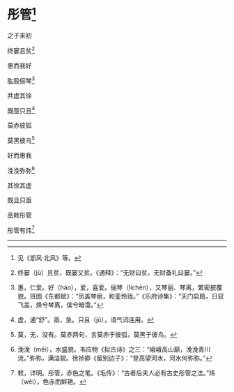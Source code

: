    

# 彤管[^1]

之子来初

终窭且贫[^2]

惠而我好

肱股俪棽[^3]

共虚其徐

既亟只且[^4]

莫赤彼狐

莫黑彼乌[^5]

好而惠我

浼浼弥弥[^6]

其徐其虚

既且只亟

品敕彤管

彤管有炜[^7]

* * *

[^1]: 见《邶风·北风》等。
[^2]: 终窭（jù）且贫，既窭又贫。《通释》：“无财曰贫，无财备礼曰窭。”
[^3]: 惠，仁爱。好（hào），爱，喜爱。俪棽（líchēn），又棽丽、棽离，繁密披覆貌。班固《东都赋》：“凤盖棽丽，和銮玲珑。”《乐府诗集》：“天门启扃，日驭飞盖，焕兮棽离，傧兮暗霭。”
[^4]: 虚，通“舒”。亟，急。只且（jū），语气词连用。
[^5]: 莫，无，没有。莫赤两句，言莫赤于彼弧，莫黑于彼鸟。
[^6]: 浼浼（měi），水盛貌。韦应物《拟古诗》之三：“峨峨高山巅，浼浼青川流。”弥弥，满溢貌。徐祯卿《留别边子》：“登高望河水，河水何弥弥。”
[^7]: 敕，详明。彤管，赤色之笔。《毛传》：“古者后夫人必有古史彤管之法。”炜（wěi），色赤而鲜艳。